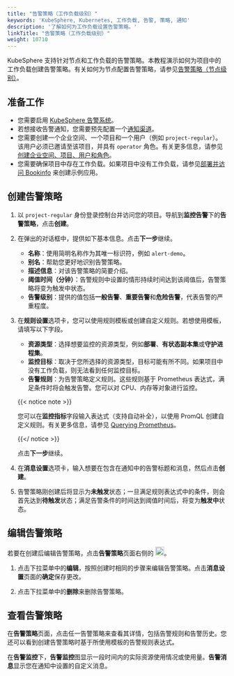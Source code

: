 ```yaml
---
title: "告警策略（工作负载级别）"
keywords: 'KubeSphere, Kubernetes, 工作负载, 告警, 策略, 通知'
description: '了解如何为工作负载设置告警策略。'
linkTitle: "告警策略（工作负载级别）"
weight: 10710
---
```


KubeSphere 支持针对节点和工作负载的告警策略。本教程演示如何为项目中的工作负载创建告警策略。有关如何为节点配置告警策略，请参见[告警策略（节点级别）](../../../cluster-administration/cluster-wide-alerting-and-notification/alerting-policy/)。

## 准备工作

- 您需要启用 [KubeSphere 告警系统](../../../pluggable-components/alerting/)。
- 若想接收告警通知，您需要预先配置一个[通知渠道](../../../cluster-administration/platform-settings/notification-management/configure-email/)。
- 您需要创建一个企业空间、一个项目和一个用户（例如 `project-regular`）。该用户必须已邀请至该项目，并具有 `operator` 角色。有关更多信息，请参见[创建企业空间、项目、用户和角色](../../../quick-start/create-workspace-and-project/)。
- 您需要确保项目中存在工作负载。如果项目中没有工作负载，请参见[部署并访问 Bookinfo](../../../quick-start/deploy-bookinfo-to-k8s/) 来创建示例应用。

## 创建告警策略

1. 以 `project-regular` 身份登录控制台并访问您的项目。导航到**监控告警**下的**告警策略**，点击**创建**。

2. 在弹出的对话框中，提供如下基本信息。点击**下一步**继续。

   - **名称**：使用简明名称作为其唯一标识符，例如 `alert-demo`。
   - **别名**：帮助您更好地识别告警策略。
   - **描述信息**：对该告警策略的简要介绍。
   - **阈值时间（分钟）**：告警规则中设置的情形持续时间达到该阈值后，告警策略将变为触发中状态。
   - **告警级别**：提供的值包括**一般告警**、**重要告警**和**危险告警**，代表告警的严重程度。

3. 在**规则设置**选项卡，您可以使用规则模板或创建自定义规则。若想使用模板，请填写以下字段。

   - **资源类型**：选择想要监控的资源类型，例如**部署**、**有状态副本集**或**守护进程集**。
   - **监控目标**：取决于您所选择的资源类型，目标可能有所不同。如果项目中没有工作负载，则无法看到任何监控目标。
   - **告警规则**：为告警策略定义规则。这些规则基于 Prometheus 表达式，满足条件时将会触发告警。您可以对 CPU、内存等对象进行监控。

   {{< notice note >}}

   您可以在**监控指标**字段输入表达式（支持自动补全），以使用 PromQL 创建自定义规则。有关更多信息，请参见 [Querying Prometheus](https://prometheus.io/docs/prometheus/latest/querying/basics/)。

   {{</ notice >}} 

   点击**下一步**继续。

4. 在**消息设置**选项卡，输入想要在包含在通知中的告警标题和消息，然后点击**创建**。

5. 告警策略刚创建后将显示为**未触发**状态；一旦满足规则表达式中的条件，则会首先达到**待触发**状态；满足告警条件的时间达到阈值时间后，将变为**触发中**状态。

## 编辑告警策略

若要在创建后编辑告警策略，点击**告警策略**页面右侧的 <img src="/images/docs/zh-cn/project-user-guide/alerting/alerting-policies/edit-alerting-policy.png" height="20px">。

1. 点击下拉菜单中的**编辑**，按照创建时相同的步骤来编辑告警策略。点击**消息设置**页面的**确定**保存更改。

2. 点击下拉菜单中的**删除**来删除告警策略。

## 查看告警策略

在**告警策略**页面，点击任一告警策略来查看其详情，包括告警规则和告警历史。您还可以看到创建告警策略时基于所使用模板的告警规则表达式。

在**告警监控**下，**告警监控**图显示一段时间内的实际资源使用情况或使用量。**告警消息**显示您在通知中设置的自定义消息。
